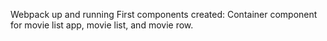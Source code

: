 Webpack up and running
First components created: Container component for movie list app, movie list, and movie row.
